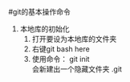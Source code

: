 #git的基本操作命令
1. 本地库的初始化
    1. 打开要设为本地库的文件夹
    2. 右键git bash here
    3. 使用命令： git init  
        会新建出一个隐藏文件夹 .git  
        
        